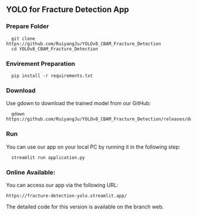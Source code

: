 ## YOLO for Fracture Detection App
### Prepare Folder

```
  git clone https://github.com/RuiyangJu/YOLOv8_CBAM_Fracture_Detection
  cd YOLOv8_CBAM_Fracture_Detection
```

### Envirement Preparation
```
  pip install -r requirements.txt
```

### Download
Use gdown to download the trained model from our GitHub:
```
  gdown https://github.com/RuiyangJu/YOLOv8_CBAM_Fracture_Detection/releases/download/Example_Model/example_model.onnx
```

### Run
You can use our app on your local PC by running it in the following step:
```
  streamlit run application.py
```

### Online Available:
You can access our app via the following URL:
```
https://fracture-detection-yolo.streamlit.app/
```
The detailed code for this version is available on the branch web.
